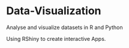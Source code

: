 # Data-Visualization
Analyse and visualize datasets in R and Python


Using RShiny to create interactive Apps.
